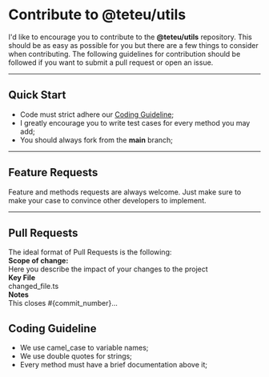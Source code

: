 # Contribute to @teteu/utils

I'd like to encourage you to contribute to the <b>@teteu/utils</b> repository. This should be as easy as possible for you but there are a few things to consider when contributing. The following guidelines for contribution should be followed if you want to submit a pull request or open an issue.
<hr/>


## Quick Start
- Code must strict adhere our [Coding Guideline](#codingGuideline);
- I greatly encourage you to write test cases for every method you may add;
- You should always fork from the <strong>main</strong> branch;
<hr/>

## Feature Requests

Feature and methods requests are always welcome. Just make sure to make your case to convince other developers to implement.
<hr/>

## Pull Requests

The ideal format of Pull Requests is the following:<br/>
<strong>Scope of change:</strong><br/>
Here you describe the impact of your changes to the project<br/>
<strong>Key File</strong><br/>
changed_file.ts<br/>
<strong>Notes</strong><br/>
This closes #{commit_number}...

<a name="codingGuideline" id="codingGuideline"></a>

## Coding Guideline
- We use camel_case to variable names;
- We use double quotes for strings;
- Every method must have a brief documentation above it;
